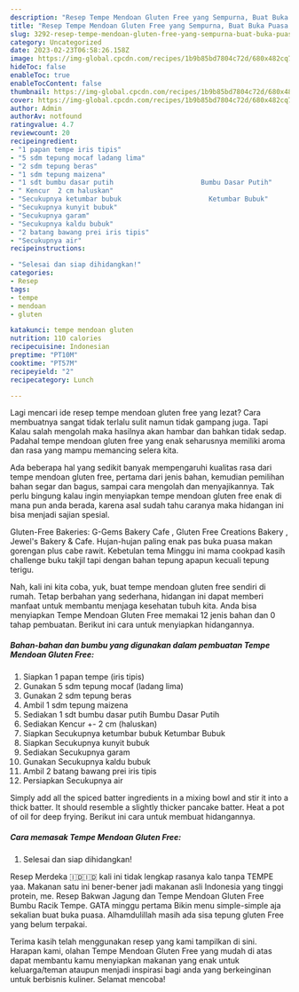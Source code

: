 ```yaml
---
description: "Resep Tempe Mendoan Gluten Free yang Sempurna, Buat Buka Puasa Sempurna"
title: "Resep Tempe Mendoan Gluten Free yang Sempurna, Buat Buka Puasa Sempurna"
slug: 3292-resep-tempe-mendoan-gluten-free-yang-sempurna-buat-buka-puasa-sempurna
category: Uncategorized
date: 2023-02-23T06:58:26.158Z
image: https://img-global.cpcdn.com/recipes/1b9b85bd7804c72d/680x482cq70/tempe-mendoan-gluten-free-foto-resep-utama.jpg
hideToc: false
enableToc: true
enableTocContent: false
thumbnail: https://img-global.cpcdn.com/recipes/1b9b85bd7804c72d/680x482cq70/tempe-mendoan-gluten-free-foto-resep-utama.jpg
cover: https://img-global.cpcdn.com/recipes/1b9b85bd7804c72d/680x482cq70/tempe-mendoan-gluten-free-foto-resep-utama.jpg
author: Admin
authorAv: notfound
ratingvalue: 4.7
reviewcount: 20
recipeingredient:
- "1 papan tempe iris tipis"
- "5 sdm tepung mocaf ladang lima"
- "2 sdm tepung beras"
- "1 sdm tepung maizena"
- "1 sdt bumbu dasar putih                      Bumbu Dasar Putih"
- " Kencur  2 cm haluskan"
- "Secukupnya ketumbar bubuk                      Ketumbar Bubuk"
- "Secukupnya kunyit bubuk"
- "Secukupnya garam"
- "Secukupnya kaldu bubuk"
- "2 batang bawang prei iris tipis"
- "Secukupnya air"
recipeinstructions:

- "Selesai dan siap dihidangkan!"
categories:
- Resep
tags:
- tempe
- mendoan
- gluten

katakunci: tempe mendoan gluten 
nutrition: 110 calories
recipecuisine: Indonesian
preptime: "PT10M"
cooktime: "PT57M"
recipeyield: "2"
recipecategory: Lunch

---
```



Lagi mencari ide resep tempe mendoan gluten free yang lezat? Cara membuatnya sangat tidak terlalu sulit namun tidak gampang juga. Tapi Kalau salah mengolah maka hasilnya akan hambar dan bahkan tidak sedap. Padahal tempe mendoan gluten free yang enak seharusnya memiliki aroma dan rasa yang mampu memancing selera kita.


Ada beberapa hal yang sedikit banyak mempengaruhi kualitas rasa dari tempe mendoan gluten free, pertama dari jenis bahan, kemudian pemilihan bahan segar dan bagus, sampai cara mengolah dan menyajikannya. Tak perlu bingung kalau ingin menyiapkan tempe mendoan gluten free enak di mana pun anda berada, karena asal sudah tahu caranya maka hidangan ini bisa menjadi sajian spesial.

Gluten-Free Bakeries: G-Gems Bakery Cafe , Gluten Free Creations Bakery , Jewel&#39;s Bakery &amp; Cafe. Hujan-hujan paling enak pas buka puasa makan gorengan plus cabe rawit. Kebetulan tema Minggu ini mama cookpad kasih challenge buku takjil tapi dengan bahan tepung apapun kecuali tepung terigu.


Nah, kali ini kita coba, yuk, buat tempe mendoan gluten free sendiri di rumah. Tetap berbahan yang sederhana, hidangan ini dapat memberi manfaat untuk membantu menjaga kesehatan tubuh kita. Anda bisa menyiapkan Tempe Mendoan Gluten Free memakai 12 jenis bahan dan 0 tahap pembuatan. Berikut ini cara untuk menyiapkan hidangannya.

<!--inarticleads1-->

##### Bahan-bahan dan bumbu yang digunakan dalam pembuatan Tempe Mendoan Gluten Free:

1. Siapkan 1 papan tempe (iris tipis)
1. Gunakan 5 sdm tepung mocaf (ladang lima)
1. Gunakan 2 sdm tepung beras
1. Ambil 1 sdm tepung maizena
1. Sediakan 1 sdt bumbu dasar putih                      Bumbu Dasar Putih
1. Sediakan  Kencur +- 2 cm (haluskan)
1. Siapkan Secukupnya ketumbar bubuk                      Ketumbar Bubuk
1. Siapkan Secukupnya kunyit bubuk
1. Sediakan Secukupnya garam
1. Gunakan Secukupnya kaldu bubuk
1. Ambil 2 batang bawang prei iris tipis
1. Persiapkan Secukupnya air


Simply add all the spiced batter ingredients in a mixing bowl and stir it into a thick batter. It should resemble a slightly thicker pancake batter. Heat a pot of oil for deep frying. Berikut ini cara untuk membuat hidangannya. 

<!--inarticleads2-->

##### Cara memasak Tempe Mendoan Gluten Free:


1. Selesai dan siap dihidangkan!

Resep Merdeka 🇮🇩🇮🇩 kali ini tidak lengkap rasanya kalo tanpa TEMPE yaa. Makanan satu ini bener-bener jadi makanan asli Indonesia yang tinggi protein, me. Resep Bakwan Jagung dan Tempe Mendoan Gluten Free Bumbu Racik Tempe. GATA minggu pertama Bikin menu simple-simple aja sekalian buat buka puasa. Alhamdulillah masih ada sisa tepung gluten Free yang belum terpakai. 

Terima kasih telah menggunakan resep yang kami tampilkan di sini. Harapan kami, olahan Tempe Mendoan Gluten Free yang mudah di atas dapat membantu kamu menyiapkan makanan yang enak untuk keluarga/teman ataupun menjadi inspirasi bagi anda yang berkeinginan untuk berbisnis kuliner. Selamat mencoba!
